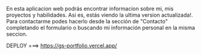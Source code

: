 En esta aplicacion web podrás encontrar informacion sobre mi, mis proyectos y habilidades. Asi es, estás viendo la ultima version actualizada!. Para contactarme podes hacerlo desde la sección de "Contacto" completando el formulario o buscando mi información personal en la misma seccion.

DEPLOY ===>   https://gs-portfolio.vercel.app/
